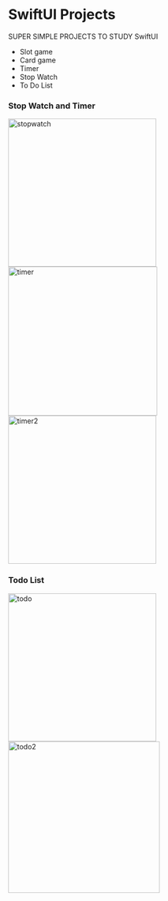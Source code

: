 # SwiftUI Projects

SUPER SIMPLE PROJECTS TO STUDY SwiftUI
- Slot game
- Card game
- Timer
- Stop Watch
- To Do List

### Stop Watch and Timer

<div style="inline-block">
  <img width="300" alt="stopwatch" src="https://user-images.githubusercontent.com/75126613/132861725-639346be-811b-41f1-975f-44a618a6cbf1.png">
  <img width="302" alt="timer" src="https://user-images.githubusercontent.com/75126613/132861744-8c5b0be6-df11-41b9-8774-780470306649.png">
  <img width="300" alt="timer2" src="https://user-images.githubusercontent.com/75126613/132861749-1e1a7f27-d21c-4040-bbd1-fefffe651963.png">
</div>

### Todo List

<div style="inline-block">
  <img width="300" alt="todo" src="https://user-images.githubusercontent.com/75126613/132861754-4f9327b9-c8c5-4d13-a8b6-d0bda64bfc90.png">
  <img width="307" alt="todo2" src="https://user-images.githubusercontent.com/75126613/132861757-ea653ca0-57e1-4bb2-aa44-028ffae54794.png">
</div>
